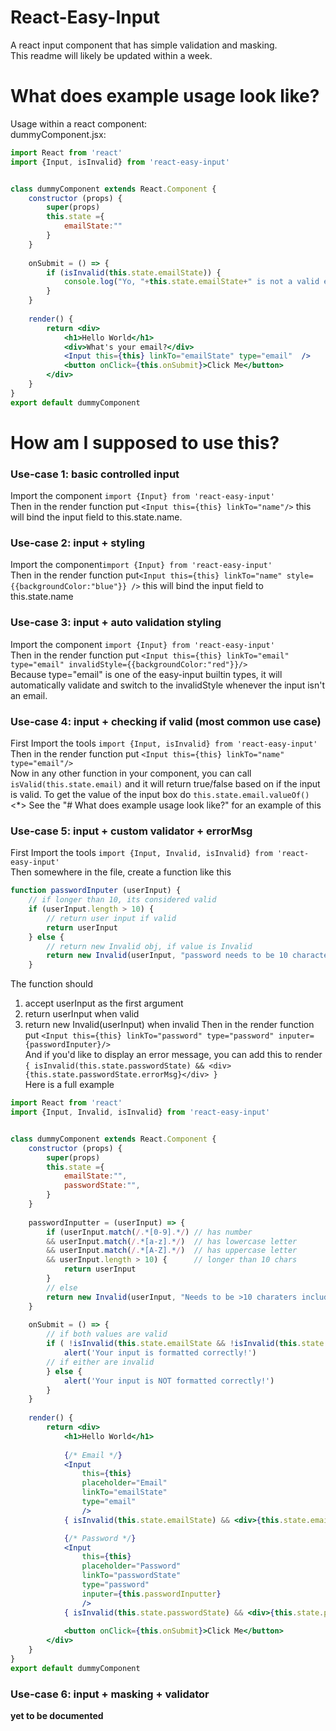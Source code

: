 # React-Easy-Input
A react input component that has simple validation and masking. <br>
This readme will likely be updated within a week.


# What does example usage look like?
Usage within a react component:<br>
dummyComponent.jsx:<br>
```jsx
import React from 'react'
import {Input, isInvalid} from 'react-easy-input'                               /* <--- step 1 */


class dummyComponent extends React.Component {
    constructor (props) {
        super(props)
        this.state ={
            emailState:""
        }
    }
    
    onSubmit = () => {
        if (isInvalid(this.state.emailState)) {                                 /* <--- step 2 */
            console.log("Yo, "+this.state.emailState+" is not a valid email")
        }
    }
    
    render() {
        return <div>
            <h1>Hello World</h1>
            <div>What's your email?</div>
            <Input this={this} linkTo="emailState" type="email"  />             /* <--- step 3 */
            <button onClick={this.onSubmit}>Click Me</button>
        </div>
    }
}
export default dummyComponent
```


# How am I supposed to use this?
### Use-case 1: basic controlled input
Import the component `import {Input} from 'react-easy-input'`<br>
Then in the render function put `<Input this={this} linkTo="name"/>` this will bind the input field to this.state.name.<br>
### Use-case 2: input + styling
Import the component`import {Input} from 'react-easy-input'`<br>
Then in the render function put`<Input this={this} linkTo="name" style={{backgroundColor:"blue"}} />` this will bind the input field to this.state.name<br>
### Use-case 3: input + auto validation styling
Import the component `import {Input} from 'react-easy-input'`<br>
Then in the render function put `<Input this={this} linkTo="email" type="email" invalidStyle={{backgroundColor:"red"}}/>`<br>
Because type="email" is one of the easy-input builtin types, it will automatically validate and switch to the invalidStyle whenever the input isn't an email.
### Use-case 4: input + checking if valid (most common use case)
First Import the tools `import {Input, isInvalid} from 'react-easy-input'`<br>
Then in the render function put `<Input this={this} linkTo="name" type="email"/>`<br>
Now in any other function in your component, you can call `isValid(this.state.email)` and it will return true/false based on if the input is valid.
To get the value of the input box do `this.state.email.valueOf()`<br>
<*> See the "# What does example usage look like?" for an example of this
### Use-case 5: input + custom validator + errorMsg
First Import the tools `import {Input, Invalid, isInvalid} from 'react-easy-input'`<br>
Then somewhere in the file, create a function like this
```javascript
function passwordInputer (userInput) {
    // if longer than 10, its considered valid
    if (userInput.length > 10) {
        // return user input if valid
        return userInput
    } else {
        // return new Invalid obj, if value is Invalid
        return new Invalid(userInput, "password needs to be 10 characters or more")
    }
```
The function should 
1. accept userInput as the first argument 
2. return userInput when valid 
3. return new Invalid(userInput) when invalid
Then in the render function put `<Input this={this} linkTo="password" type="password" inputer={passwordInputer}/>`<br>
And if you'd like to display an error message, you can add this to render <br>
`{ isInvalid(this.state.passwordState) && <div>{this.state.passwordState.errorMsg}</div> }`
<br>Here is a full example
```jsx
import React from 'react'
import {Input, Invalid, isInvalid} from 'react-easy-input'


class dummyComponent extends React.Component {
    constructor (props) {
        super(props)
        this.state ={
            emailState:"",
            passwordState:"",
        }
    }
    
    passwordInputter = (userInput) => {
        if (userInput.match(/.*[0-9].*/) // has number
        && userInput.match(/.*[a-z].*/)  // has lowercase letter
        && userInput.match(/.*[A-Z].*/)  // has uppercase letter
        && userInput.length > 10) {      // longer than 10 chars
            return userInput
        }
        // else
        return new Invalid(userInput, "Needs to be >10 charaters include a number, uppercase letter, and lowercase letter")
    }
    
    onSubmit = () => {
        // if both values are valid
        if ( !isInvalid(this.state.emailState && !isInvalid(this.state.passwordState) ) {
            alert('Your input is formatted correctly!')
        // if either are invalid
        } else {
            alert('Your input is NOT formatted correctly!')
        }
    }
    
    render() {
        return <div>
            <h1>Hello World</h1>
            
            {/* Email */}
            <Input 
                this={this} 
                placeholder="Email" 
                linkTo="emailState" 
                type="email"
                />
            { isInvalid(this.state.emailState) && <div>{this.state.emailState.errorMsg}</div> }

            {/* Password */}
            <Input 
                this={this} 
                placeholder="Password" 
                linkTo="passwordState" 
                type="password"
                inputer={this.passwordInputter}
                />
            { isInvalid(this.state.passwordState) && <div>{this.state.passwordState.errorMsg}</div> }
            
            <button onClick={this.onSubmit}>Click Me</button>
        </div>
    }
}
export default dummyComponent
```

### Use-case 6: input + masking + validator
**yet to be documented**<br>





